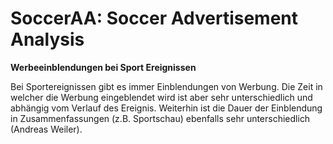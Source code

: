 # SoccerAA: Soccer Advertisement Analysis
**Werbeeinblendungen bei Sport Ereignissen**

Bei Sportereignissen gibt es immer Einblendungen von Werbung. Die Zeit in welcher die Werbung eingeblendet wird ist aber sehr unterschiedlich und abhängig vom Verlauf des Ereignis. Weiterhin ist die Dauer der Einblendung in Zusammenfassungen (z.B. Sportschau) ebenfalls sehr unterschiedlich (Andreas Weiler).
